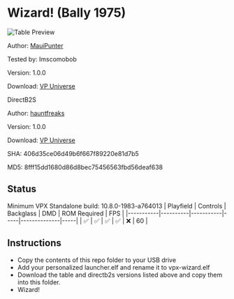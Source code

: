 # Wizard! (Bally 1975) 

![Table Preview](https://vpuniverse.com/screenshots/monthly_2024_04/Screenshot2024-04-01225711.thumb.png.0fb532c35fe84ade4a107fe7bcc9f49c.png)

Author: [MauiPunter](https://vpuniverse.com/profile/60767-mauipunter/) 

Tested by: Imscomobob

Version: 1.0.0  

Download: [VP Universe](https://vpuniverse.com/files/file/19351-wizard-bally-1975/)

DirectB2S

Author: [hauntfreaks](https://vpuniverse.com/profile/5216-hauntfreaks/)  

Version: 1.0.0  

Download: [VP Universe](https://vpuniverse.com/files/file/14660-wizard-bally-1975-b2s)

SHA: 406d35ce06d49b6f667f89220e81d7b5

MD5: 8fff15dd1680d86d8bec75456563fbd56deaf638

## Status 

Minimum VPX Standalone build: 10.8.0-1983-a764013
| Playfield | Controls | Backglass | DMD | ROM Required | FPS | 
|-----------|----------|-----------|-----|--------------|-----|
| :white_check_mark: | :white_check_mark: | :white_check_mark: | :white_check_mark: | :x: | 60 |

## Instructions

- Copy the contents of this repo folder to your USB drive
- Add your personalized launcher.elf and rename it to vpx-wizard.elf
- Download the table and directb2s versions listed above and copy them into this folder.
- Wizard!
